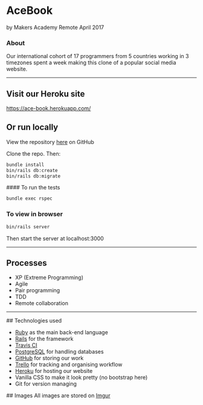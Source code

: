 # AceBook
by Makers Academy Remote April 2017

### About
Our international cohort of 17 programmers from 5 countries working in 3 timezones spent a week making this clone of a popular social media website.

---
## Visit our Heroku site
https://ace-book.herokuapp.com/

## Or run locally
View the repository [here](https://github.com/makersacademy/acebook-remote-april-2017) on GitHub

Clone the repo. Then:

```bash
bundle install
bin/rails db:create
bin/rails db:migrate
```
#### To run the tests
```bash
bundle exec rspec
```

### To view in browser
```bash
bin/rails server
```
Then start the server at localhost:3000

---
## Processes
* XP (Extreme Programming)
* Agile
* Pair programming
* TDD
* Remote collaboration

---
## Technologies used

* [Ruby](https://www.ruby-lang.org/en/) as the main back-end language
* [Rails](http://rubyonrails.org/) for the framework
* [Travis CI](https://travis-ci.org/)
* [PostgreSQL](https://www.postgresql.org/) for handling databases
* [GitHub](https://github.com/makersacademy/acebook-remote-april-2017) for storing our work
* [Trello](https://trello.com/) for tracking and organising workflow
* [Heroku](https://ace-book.herokuapp.com/
) for hosting our website
* Vanilla CSS to make it look pretty (no bootstrap here)
* Git for version managing

## Images
All images are stored on [Imgur](http://i.imgur.com/1O64JDt.png
)

